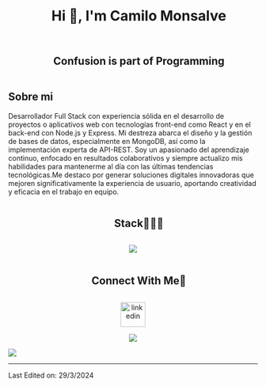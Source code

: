 
<!--horizontal divider(gradiant)-->

<!--h1 without bottom border-->
<div id="user-content-toc">
  <ul align="center">
    <summary><h1 style="display: inline-block">Hi 👋, I'm Camilo Monsalve</h1></summary>
  </ul>
</div>


<!--h2 without bottom border-->
<div id="user-content-toc">
  <ul align="center">
    <summary><h2 style="display: inline-block">Confusion is part of Programming</h2></summary>
  </ul>
</div>


<!--Intro start-->
## Sobre mi

Desarrollador Full Stack con experiencia sólida  en el  desarrollo de proyectos o aplicativos web con tecnologías front-end como React y en el back-end con Node.js y Express. Mi destreza abarca el diseño y la gestión de bases de datos, especialmente en MongoDB, así como la implementación experta de API-REST. Soy un apasionado del aprendizaje continuo, enfocado en resultados colaborativos y siempre actualizo mis habilidades para mantenerme al día con las últimas tendencias tecnológicas.Me destaco por generar soluciones digitales innovadoras que mejoren significativamente la experiencia de  usuario, aportando creatividad y eficacia en el trabajo en equipo.
<!--Intro end-->






<!--h1 without bottom border-->
<div id="user-content-toc">
  <ul align="center">
    <summary><h2 style="display: inline-block">Stack👨🏻‍💻</h2></summary>
  </ul>
</div>
<!--tech stack icons-->
<p align="center">
  <a href="https://skillicons.dev">
    <img src="https://skillicons.dev/icons?i=git,css,express,figma,github,html,js,mongodb,nodejs,postman,react,ts,vscode&perline=14" />
  </a>
</p>


<!-- Connect with me -->
<!--h2 without bottom border-->
<div id="user-content-toc">
  <ul align="center">
    <summary><h2 style="display: inline-block">Connect With Me🤝</h2></summary>
  </ul>
</div>

<!--icons and links-->
<p align="center">
<a href="https://www.linkedin.com/in/camilo-monsalve-b72156168/"target="blank"><img align="center" src="https://user-images.githubusercontent.com/88904952/234979284-68c11d7f-1acc-4f0c-ac78-044e1037d7b0.png" alt="linkedin" height="50" width="50" /></a>

  
</p>


<!--profile visit count-->
<div align="center">
  
[![](https://visitcount.itsvg.in/api?id=1010nishant&icon=3&color=6)](https://visitcount.itsvg.in)
  
</div>

<!--horizontal divider(gradiant)-->
<img src="https://user-images.githubusercontent.com/73097560/115834477-dbab4500-a447-11eb-908a-139a6edaec5c.gif">

----------------------------------------------------------------------


Last Edited on: 29/3/2024
